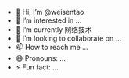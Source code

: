 - 👋 Hi, I’m @weisentao
- 👀 I’m interested in ...
- 🌱 I’m currently 网络技术
- 💞️ I’m looking to collaborate on ...
- 📫 How to reach me ...
- 😄 Pronouns: ...
- ⚡ Fun fact: ...

<!---
weisentao/weisentao is a ✨ special ✨ repository because its `README.md` (this file) appears on your GitHub profile.
You can click the Preview link to take a look at your changes.
--->
